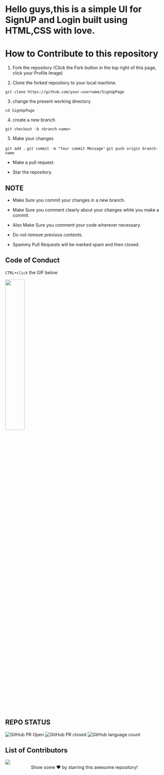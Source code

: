 # Hello guys,this is a simple UI for SignUP and Login built using HTML,CSS with love.

# How to Contribute to this repository

1. Fork the repository (Click the Fork button in the top right of this page,
   click your Profile Image)
   
2. Clone the forked repository to your local machine.

`git clone https://github.com/your-username/SignUpPage`

3. change the present working directory

`cd SignUpPage`

4. create a new branch

`git checkout -b <branch-name>`

5. Make your changes

`git add .`
`git commit -m "Your commit Message"` 
`git push origin branch-name`


- Make a pull request.

- Star the repository.

## NOTE

- Make Sure you commit your changes in a new branch.

- Make Sure you comment clearly about your changes while you make a commit.

- Also Make Sure you comment your code wherever necessary.

- Do not remove previous contents.

- Spammy Pull Requests will be marked spam and then closed.

## Code of Conduct

`CTRL+click` the GIF below

<p><a href="https://github.com/Crist04/SignUpPage/blob/main/CODE_OF_CONDUCT.md"><img width=35% src="https://media.giphy.com/media/qHRwTyhWIj4UU/200w_d.gif"></a></p>

## REPO STATUS

![GitHub PR Open](https://img.shields.io/github/issues-pr/Crist04/SignUpPage?style=for-the-badge&color=aqua)
![GitHub PR closed](https://img.shields.io/github/issues-pr-closed-raw/Crist04/SignUpPage?style=for-the-badge&color=blue)
![GitHub language count](https://img.shields.io/github/languages/count/Crist04/SignUpPage?style=for-the-badge&color=brightgreen)

## List of Contributors
<a href="https://github.com/Crist04/SignUpPage/graphs/contributors">
  <img src="https://contrib.rocks/image?repo=Crist04/SignUpPage" />
</a>

<div align="center">
Show some ❤️ by starring this awesome repository!
</div>